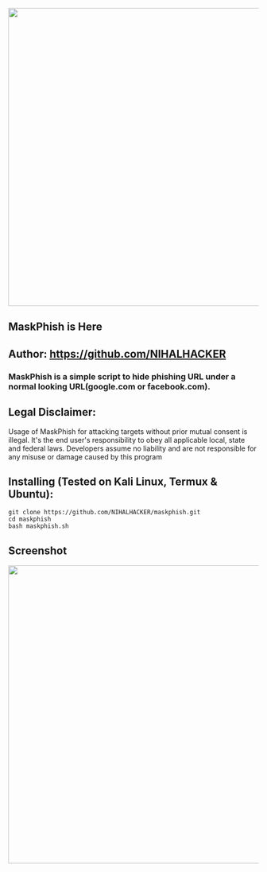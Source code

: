 <p align="center">
	<img src="https://i.imgur.com/plp3lJu.jpg" width="600px" hight="100px">
</p>

## MaskPhish is Here

## Author: https://github.com/NIHALHACKER

### MaskPhish is a simple script to hide phishing URL under a normal looking URL(google.com or facebook.com).


## Legal Disclaimer:
Usage of MaskPhish for attacking targets without prior mutual consent is illegal. It's the end user's responsibility to obey all applicable local, state and federal laws. Developers assume no liability and are not responsible for any misuse or damage caused by this program

## Installing (Tested on Kali Linux, Termux & Ubuntu):

```
git clone https://github.com/NIHALHACKER/maskphish.git
cd maskphish
bash maskphish.sh
```

## Screenshot
<p align="center">
	<img src="https://i.imgur.com/1JsWv4I.png" width="600px">
</p>
